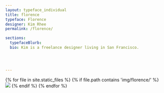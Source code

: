 ```yaml
---
layout: typeface_individual
title: florence
typeface: Florence
designer: Kim Rhee
permalink: /florence/

sections:
  typefaceBlurb: 
  bio: Kim is a freelance designer living in San Francisco.




---
```


<div class="typeface__images">
{% for file in site.static_files %}
  {% if file.path contains 'img/florence/' %}
    <img src="{{ file.path }}" />
  {% endif %}
{% endfor %}
</div>
